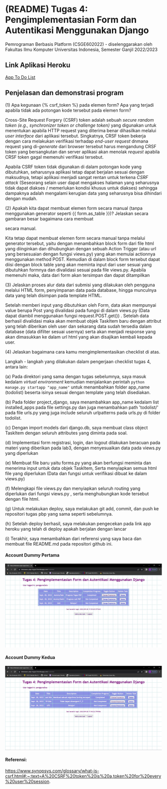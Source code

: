 
# (README) Tugas 4: Pengimplementasian Form dan Autentikasi Menggunakan Django

Pemrograman Berbasis Platform (CSGE602022) - diselenggarakan oleh Fakultas Ilmu Komputer Universitas Indonesia, Semester Ganjil 2022/2023

## Link Aplikasi Heroku
[App To Do List](https://lokeswara-pbp-tugas2.herokuapp.com/todolist/)

## Penjelasan dan demonstrasi program
(1) Apa kegunaan {% csrf_token %} pada elemen form? Apa yang terjadi apabila tidak ada potongan kode tersebut pada elemen form? <br>

Cross-Site Request Forgery (CSRF) token adalah sebuah _secure random token (e.g., synchronizer token or challenge token)_ yang digunakan untuk menentukan apabila HTTP request yang diterima benar dihasilkan melalui _user interface_ dari aplikasi tersebut. Singkatnya, CRSF token bekerja dengan cara melakukan verifikasi terhadap _end-user request_ dnmana request yang di-_generate_ dari browser tersebut harus mengandung CRSF token yang bersangkutan dan server aplikasi akan menolak _request_ apabila CRSF token gagal memenuhi verifikasi tersebut. <br>

Apabila CSRF token tidak digunakan di dalam potongan kode yang dibutuhkan, seharusnya aplikasi tetap dapat berjalan sesuai dengan maksudnya, tetapi aplikasi menjadi sangat rentan untuk terkena _CSRF attack_ (Seseorang selain user dapat mengakses halaman yang seharusnya tidak dapat diakses / memerlukan kondisi khusus untuk diakses) sehingga dampaknya adalah mengalami kerugian data yang seharusnya bisa dihindari dengan mudah. <br>

(2) Apakah kita dapat membuat elemen form secara manual (tanpa menggunakan generator seperti {{ form.as_table }})? Jelaskan secara gambaran besar bagaimana cara membuat <form> secara manual. <br>

Kita tetap dapat membuat elemen form secara manual tanpa melalui generator tersebut, yaitu dengan menambahkan block form dari file html yang diinginkan dan dihubungkan dengan sebuah Action Trigger (atau url yang bersesuaian dengan fungsi views.py) yang akan memulai actionnya menggunakan method POST. Kemudian di dalam block form tersebut dapat diisi dengan block table yang akan meminta input dari user sesuai yang dibutuhkan formnya dan divalidasi sesuai pada file views.py. Apabila memenuhi maka, data dari form akan tersimpan dan dapat ditampilkan

(3) Jelaskan proses alur data dari submisi yang dilakukan oleh pengguna melalui HTML form, penyimpanan data pada database, hingga munculnya data yang telah disimpan pada template HTML. <br>

Setelah memberi input yang dibutuhkan oleh Form, data akan mempunyai value berupa Post yang divalidasi pada fungsi di dalam views.py (Data dapat diambil menggunakan fungsi request.POST.get()) . Setelah data berhasil divalidasi maka akan membuat objek TaskItem baru dengan attribut yang telah diberikan oleh user dan sekarang data sudah tersedia dalam database (data difilter sesuai usernya) serta akan menjadi response yang akan dimasukkan ke dalam url html yang akan disajikan kembali kepada user.
  
(4) Jelaskan bagaimana cara kamu mengimplementasikan checklist di atas. <br>

Langkah - langkah yang dilakukan dalam pengerjaan checklist tugas 4, antara lain: <br>

(a) Pada direktori yang sama dengan tugas sebelumnya, saya masuk kedalam _virtual environment_ kemudian menjalankan perintah ```python manage.py startapp "app_name"``` untuk menambahkan folder app_name (todolist) beserta isinya sesuai dengan template yang telah disediakan. <br>

(b) Pada folder project_django, saya menambahkan app_name kedalam list installed_apps pada file settings.py dan juga menambahkan path 'todolist/' pada file urls.py yang juga include seluruh urlpatterns pada urls.py di folder todolist. <br>

(c) Dengan import models dari django.db, saya membuat class object TaskItem dengan seluruh attributes yang diminta pada soal. <br>

(d) Implementasi form registrasi, login, dan logout dilakukan beracuan pada materi yang diberikan pada lab3, dengan menyesuaikan data pada views.py yang diperlukan <br>

(e) Membuat file baru yaitu forms.py yang akan berfungsi meminta dan menerima input untuk data objek TaskItem, Serta menyiapkan semua html file yang diperlukan (Data dan fungsi untuk verifikasi dibuat ke dalam views.py) <br>
  
(f) Melengkapi file views.py dan menyiapkan seluruh routing yang diperlukan dari fungsi views.py , serta menghubungkan kode tersebut dengan file html. <br>

(g) Untuk melakukan deploy,  saya melakukan git add, commit, dan push ke repositori tugas pbp yang sama seperti sebelumnya. <br>

(h) Setelah deploy berhasil, saya melakukan pengecekan pada link app heroku yang telah di deploy apakah berjalan dengan lancar <br>

(i) Terakhir, saya menambahkan dari referensi yang saya baca dan membuat file README.md pada repositori github ini. <br>


#### Account Dummy Pertama
![](penggunaSatu.jpg) <br>

#### Account Dummy Kedua
![](penggunaDua.jpg) <br>


#### Referensi:
 https://www.synopsys.com/glossary/what-is-csrf.html#:~:text=A%20CSRF%20token%20is%20a,token%20for%20every%20user%20session.
